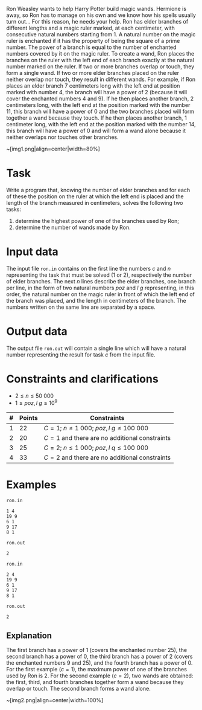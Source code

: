 Ron Weasley wants to help Harry Potter build magic wands. Hermione is away, so Ron has to manage on his own and we know how his spells usually turn out... For this reason, he needs your help. Ron has elder branches of different lengths and a magic ruler marked, at each centimeter, with consecutive natural numbers starting from $1$. A natural number on the magic ruler is enchanted if it has the property of being the square of a prime number. The power of a branch is equal to the number of enchanted numbers covered by it on the magic ruler. To create a wand, Ron places the branches on the ruler with the left end of each branch exactly at the natural number marked on the ruler. If two or more branches overlap or touch, they form a single wand. If two or more elder branches placed on the ruler neither overlap nor touch, they result in different wands. For example, if Ron places an elder branch 7 centimeters long with the left end at position marked with number 4, the branch will have a power of 2 (because it will cover the enchanted numbers 4 and 9). If he then places another branch, 2 centimeters long, with the left end at the position marked with the number 11, this branch will have a power of 0 and the two branches placed will form together a wand because they touch. If he then places another branch, 1 centimeter long, with the left end at the position marked with the number 14, this branch will have a power of 0 and will form a wand alone because it neither overlaps nor touches other branches.

~[img1.png|align=center|width=80%]

# Task

Write a program that, knowing the number of elder branches and for each of these the position on the ruler at which the left end is placed and the length of the branch measured in centimeters, solves the following two tasks:

1. determine the highest power of one of the branches used by Ron;
2. determine the number of wands made by Ron.

# Input data

The input file `ron.in` contains on the first line the numbers $c$ and $n$ representing the task that must be solved ($1$ or $2$), respectively the number of elder branches. The next $n$ lines describe the elder branches, one branch per line, in the form of two natural numbers $poz$ and $l \ g$ representing, in this order, the natural number on the magic ruler in front of which the left end of the branch was placed, and the length in centimeters of the branch. The numbers written on the same line are separated by a space.

# Output data

The output file `ron.out` will contain a single line which will have a natural number representing the result for task $c$ from the input file.

# Constraints and clarifications

* $2 \le n \le 50\ 000$
* $1 \le poz, l \ g \le 10^{9}$

| # | Points | Constraints |
| - | - | ------------ |
| 1 | 22 | $C = 1$; $n \le 1\ 000$; $poz, l \ g \le 100\ 000$ |
| 2 | 20 | $C = 1$ and there are no additional constraints |
| 3 | 25 | $C = 2$; $n \le 1\ 000$; $poz, l \ q \le 100\ 000$ |
| 4 | 33 | $C = 2$ and there are no additional constraints |

# Examples

`ron.in`
```
1 4
19 9
6 1
9 17
8 1
```
`ron.out`
```
2
```

`ron.in`
```
2 4
19 9
6 1
9 17
8 1
```
`ron.out`
```
2
```

## Explanation

The first branch has a power of $1$ (covers the enchanted number $25$), the second branch has a power of $0$, the third branch has a power of $2$ (covers the enchanted numbers $9$ and $25$), and the fourth branch has a power of $0$. For the first example ($c = 1$), the maximum power of one of the branches used by Ron is $2$. For the second example ($c = 2$), two wands are obtained: the first, third, and fourth branches together form a wand because they overlap or touch. The second branch forms a wand alone.

~[img2.png|align=center|width=100%]